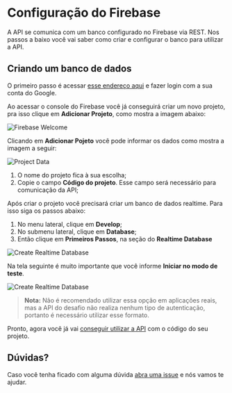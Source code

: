 # Configuração do Firebase
A API se comunica com um banco configurado no Firebase via REST. Nos passos a baixo você vai saber como criar e configurar o banco para utilizar a API.

## Criando um banco de dados
O primeiro passo é acessar [esse endereço aqui](https://console.firebase.google.com/) e fazer login com a sua conta do Google.

Ao acessar o console do Firebase você já conseguirá criar um novo projeto, pra isso clique em **Adicionar Projeto**, como mostra a imagem abaixo:

![Firebase Welcome](https://i.imgur.com/kn3wun9.png)

Clicando em **Adicionar Pojeto** você pode informar os dados como mostra a imagem a seguir:

![Project Data](https://i.imgur.com/8DqP013.png)

1. O nome do projeto fica à sua escolha;
1. Copie o campo **Código do projeto**. Esse campo será necessário para comunicação da API;

Após criar o projeto você precisará criar um banco de dados realtime. Para isso siga os passos abaixo:

1. No menu lateral, clique em **Develop**;
1. No submenu lateral, clique em **Database**;
1. Então clique em **Primeiros Passos**, na seção do **Realtime Database**

![Create Realtime Database](https://i.imgur.com/gLnFsnV.png)

Na tela seguinte é muito importante que você informe **Iniciar no modo de teste**.

![Create Realtime Database](https://i.imgur.com/sjueKFg.png)

> **Nota:** Não é recomendado utilizar essa opção em aplicações reais, mas a API do desafio não realiza nenhum tipo de autenticação, portanto é necessário utilizar esse formato.

Pronto, agora você já vai [conseguir utilizar a API](https://github.com/ForLogic/desafio-4-devs/tree/master/API) com o código do seu projeto.

## Dúvidas?
Caso você tenha ficado com alguma dúvida [abra uma issue](https://github.com/ForLogic/desafio-4-devs/issues) e nós vamos te ajudar.
